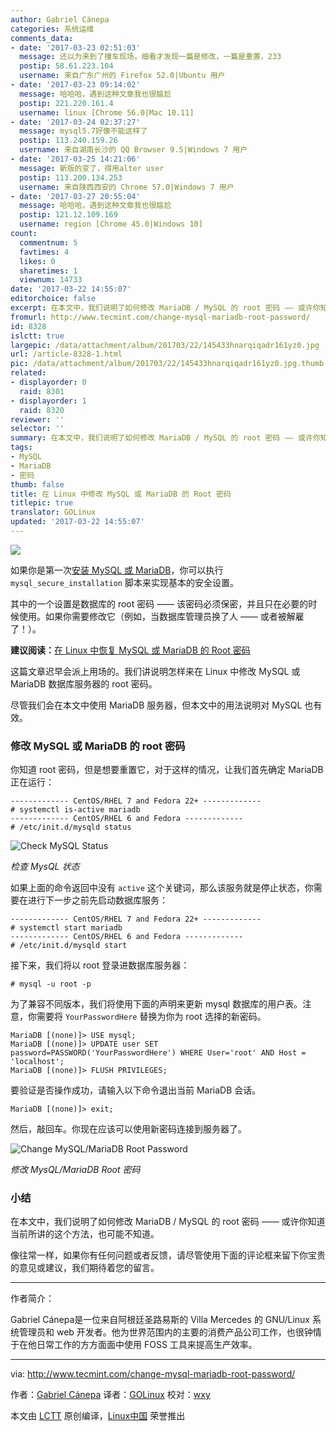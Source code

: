 ```yaml
---
author: Gabriel Cánepa
categories: 系统运维
comments_data:
- date: '2017-03-23 02:51:03'
  message: 还以为来到了撞车现场，细看才发现一篇是修改，一篇是重置，233
  postip: 58.61.223.104
  username: 来自广东广州的 Firefox 52.0|Ubuntu 用户
- date: '2017-03-23 09:14:02'
  message: 哈哈哈，遇到这种文章我也很尴尬
  postip: 221.220.161.4
  username: linux [Chrome 56.0|Mac 10.11]
- date: '2017-03-24 02:37:27'
  message: mysql5.7好像不能这样了
  postip: 113.240.159.26
  username: 来自湖南长沙的 QQ Browser 9.5|Windows 7 用户
- date: '2017-03-25 14:21:06'
  message: 新版的变了，得用alter user
  postip: 113.200.134.253
  username: 来自陕西西安的 Chrome 57.0|Windows 7 用户
- date: '2017-03-27 20:55:04'
  message: 哈哈哈，遇到这种文章我也很尴尬
  postip: 121.12.109.169
  username: region [Chrome 45.0|Windows 10]
count:
  commentnum: 5
  favtimes: 4
  likes: 0
  sharetimes: 1
  viewnum: 14733
date: '2017-03-22 14:55:07'
editorchoice: false
excerpt: 在本文中，我们说明了如何修改 MariaDB / MySQL 的 root 密码 —— 或许你知道当前所讲的这个方法，也可能不知道。
fromurl: http://www.tecmint.com/change-mysql-mariadb-root-password/
id: 8328
islctt: true
largepic: /data/attachment/album/201703/22/145433hnarqiqadr161yz0.jpg
url: /article-8328-1.html
pic: /data/attachment/album/201703/22/145433hnarqiqadr161yz0.jpg.thumb.jpg
related:
- displayorder: 0
  raid: 8301
- displayorder: 1
  raid: 8320
reviewer: ''
selector: ''
summary: 在本文中，我们说明了如何修改 MariaDB / MySQL 的 root 密码 —— 或许你知道当前所讲的这个方法，也可能不知道。
tags:
- MySQL
- MariaDB
- 密码
thumb: false
title: 在 Linux 中修改 MySQL 或 MariaDB 的 Root 密码
titlepic: true
translator: GOLinux
updated: '2017-03-22 14:55:07'
---
```


![](/data/attachment/album/201703/22/145433hnarqiqadr161yz0.jpg)


如果你是第一次[安装 MySQL 或 MariaDB](/article-8320-1.html)，你可以执行 `mysql_secure_installation` 脚本来实现基本的安全设置。


其中的一个设置是数据库的 root 密码 —— 该密码必须保密，并且只在必要的时候使用。如果你需要修改它（例如，当数据库管理员换了人 —— 或者被解雇了！）。


**建议阅读：**[在 Linux 中恢复 MySQL 或 MariaDB 的 Root 密码](/article-8301-1.html)


这篇文章迟早会派上用场的。我们讲说明怎样来在 Linux 中修改 MySQL 或 MariaDB 数据库服务器的 root 密码。


尽管我们会在本文中使用 MariaDB 服务器，但本文中的用法说明对 MySQL 也有效。


### 修改 MySQL 或 MariaDB 的 root 密码


你知道 root 密码，但是想要重置它，对于这样的情况，让我们首先确定 MariaDB 正在运行：



```
------------- CentOS/RHEL 7 and Fedora 22+ ------------- 
# systemctl is-active mariadb
------------- CentOS/RHEL 6 and Fedora -------------
# /etc/init.d/mysqld status

```

![Check MySQL Status](/data/attachment/album/201703/22/145508uxhaedziffsfvtnb.png)


*检查 MysQL 状态*


如果上面的命令返回中没有 `active` 这个关键词，那么该服务就是停止状态，你需要在进行下一步之前先启动数据库服务：



```
------------- CentOS/RHEL 7 and Fedora 22+ ------------- 
# systemctl start mariadb
------------- CentOS/RHEL 6 and Fedora -------------
# /etc/init.d/mysqld start

```

接下来，我们将以 root 登录进数据库服务器：



```
# mysql -u root -p

```

为了兼容不同版本，我们将使用下面的声明来更新 mysql 数据库的用户表。注意，你需要将 `YourPasswordHere` 替换为你为 root 选择的新密码。



```
MariaDB [(none)]> USE mysql;
MariaDB [(none)]> UPDATE user SET password=PASSWORD('YourPasswordHere') WHERE User='root' AND Host = 'localhost';
MariaDB [(none)]> FLUSH PRIVILEGES;

```

要验证是否操作成功，请输入以下命令退出当前 MariaDB 会话。



```
MariaDB [(none)]> exit;

```

然后，敲回车。你现在应该可以使用新密码连接到服务器了。


![Change MySQL/MariaDB Root Password](/data/attachment/album/201703/22/145508fc2j164z9p9xp949.png)


*修改 MysQL/MariaDB Root 密码*


### 小结


在本文中，我们说明了如何修改 MariaDB / MySQL 的 root 密码 —— 或许你知道当前所讲的这个方法，也可能不知道。


像往常一样，如果你有任何问题或者反馈，请尽管使用下面的评论框来留下你宝贵的意见或建议，我们期待着您的留言。




---


作者简介：


Gabriel Cánepa是一位来自阿根廷圣路易斯的 Villa Mercedes 的 GNU/Linux 系统管理员和 web 开发者。他为世界范围内的主要的消费产品公司工作，也很钟情于在他日常工作的方方面面中使用 FOSS 工具来提高生产效率。




---


via: <http://www.tecmint.com/change-mysql-mariadb-root-password/>


作者：[Gabriel Cánepa](http://www.tecmint.com/author/gacanepa/) 译者：[GOLinux](https://github.com/GOLinux) 校对：[wxy](https://github.com/wxy)


本文由 [LCTT](https://github.com/LCTT/TranslateProject) 原创编译，[Linux中国](https://linux.cn/) 荣誉推出